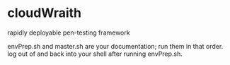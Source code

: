 # cloudWraith
rapidly deployable pen-testing framework

envPrep.sh and master.sh are your documentation; run them in that order.
log out of and back into your shell after running envPrep.sh.